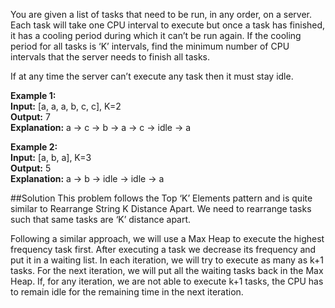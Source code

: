 You are given a list of tasks that need to be run, in any order, on a server.
Each task will take one CPU interval to execute but once a task has finished,
it has a cooling period during which it can’t be run again.
If the cooling period for all tasks is ‘K’ intervals,
find the minimum number of CPU intervals that the server needs to finish all tasks.

If at any time the server can’t execute any task then it must stay idle.

**Example 1:**  
**Input:** [a, a, a, b, c, c], K=2  
**Output:** 7  
**Explanation:** a -> c -> b -> a -> c -> idle -> a

**Example 2:**  
**Input:** [a, b, a], K=3  
**Output:** 5  
**Explanation:** a -> b -> idle -> idle -> a

##Solution
This problem follows the Top ‘K’ Elements pattern and is quite similar to Rearrange String K Distance Apart. We need to
rearrange tasks such that same tasks are ‘K’ distance apart.

Following a similar approach, we will use a Max Heap to execute the highest frequency task first. After executing a task
we decrease its frequency and put it in a waiting list. In each iteration, we will try to execute as many as k+1 tasks.
For the next iteration, we will put all the waiting tasks back in the Max Heap. If, for any iteration, we are not able
to execute k+1 tasks, the CPU has to remain idle for the remaining time in the next iteration.